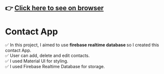 ## :point_right: [Click here to see on browser](https://contact-app-firebase-db.vercel.app/)

# Contact App



✅ In this project, I aimed to use <b>firebase realtime database </b> so I created this contact App.<br/>
✅ User can add, delete and edit contacts.<br/>
✅ I used Material UI for styling.<br/>
✅ I used Firebase Realtime Database for storage.<br/>
